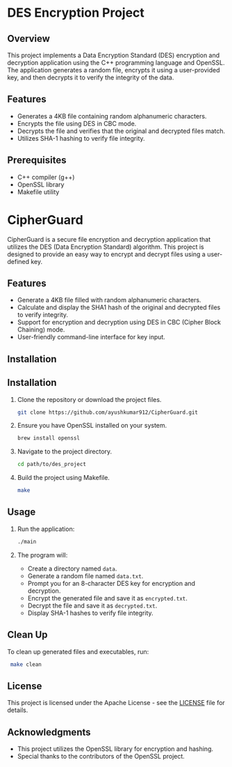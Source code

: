 # DES Encryption Project

## Overview
This project implements a Data Encryption Standard (DES) encryption and decryption application using the C++ programming language and OpenSSL. The application generates a random file, encrypts it using a user-provided key, and then decrypts it to verify the integrity of the data.

## Features
- Generates a 4KB file containing random alphanumeric characters.
- Encrypts the file using DES in CBC mode.
- Decrypts the file and verifies that the original and decrypted files match.
- Utilizes SHA-1 hashing to verify file integrity.

## Prerequisites
- C++ compiler (g++)
- OpenSSL library
- Makefile utility


# CipherGuard

CipherGuard is a secure file encryption and decryption application that utilizes the DES (Data Encryption Standard) algorithm. This project is designed to provide an easy way to encrypt and decrypt files using a user-defined key.

## Features

- Generate a 4KB file filled with random alphanumeric characters.
- Calculate and display the SHA1 hash of the original and decrypted files to verify integrity.
- Support for encryption and decryption using DES in CBC (Cipher Block Chaining) mode.
- User-friendly command-line interface for key input.

## Installation

  
## Installation
1. Clone the repository or download the project files.
   ```bash
   git clone https://github.com/ayushkumar912/CipherGuard.git
   ```
2. Ensure you have OpenSSL installed on your system.
    ```bash
   brew install openssl
   ```
3. Navigate to the project directory.

   ```bash
   cd path/to/des_project
   ```

4. Build the project using Makefile.

   ```bash
   make
   ```

## Usage
1. Run the application:

   ```bash
   ./main
   ```

2. The program will:
   - Create a directory named `data`.
   - Generate a random file named `data.txt`.
   - Prompt you for an 8-character DES key for encryption and decryption.
   - Encrypt the generated file and save it as `encrypted.txt`.
   - Decrypt the file and save it as `decrypted.txt`.
   - Display SHA-1 hashes to verify file integrity.

## Clean Up
To clean up generated files and executables, run:

  ```bash
   make clean
  ```

## License
This project is licensed under the Apache License - see the [LICENSE](LICENSE) file for details.

## Acknowledgments
- This project utilizes the OpenSSL library for encryption and hashing.
- Special thanks to the contributors of the OpenSSL project.

